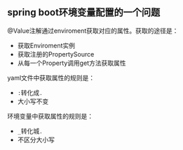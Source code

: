 ## spring boot环境变量配置的一个问题

@Value注解通过enviroment获取对应的属性。获取的途径是：

- 获取Enviroment实例
- 获取注册的PropertySource
- 从每一个Property调用get方法获取属性

yaml文件中获取属性的规则是：

- `:`转化成`.`
- 大小写不变

环境变量中获取属性的规则是：

- `_`转化城`.`
- 不区分大小写